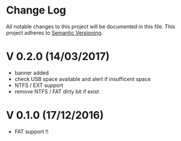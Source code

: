 # Change Log
All notable changes to this project will be documented in this file.
This project adheres to [Semantic Versioning](http://semver.org/).

# V 0.2.0 (14/03/2017)
- banner added
- check USB space available and alert if insufficent space
- NTFS / EXT support
- remove NTFS / FAT dirty bit if exist

# V 0.1.0 (17/12/2016)
- FAT support !!
